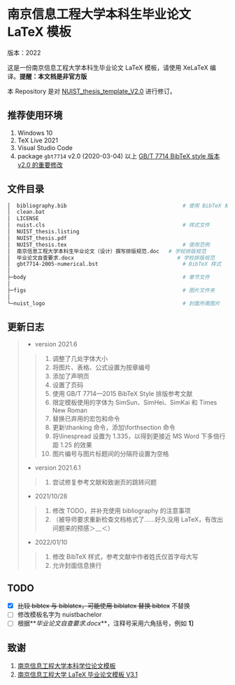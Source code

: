 # 南京信息工程大学本科生毕业论文 LaTeX 模板

版本：2022

这是一份南京信息工程大学本科生毕业论文 LaTeX 模板，请使用 XeLaTeX 编译。**提醒：本文档是非官方版**

本 Repository 是对 [NUIST_thesis_template_V2.0](https://github.com/LirenW/NUIST_thesis_template_V2.0) 进行修订。

## 推荐使用环境

1. Windows 10
2. TeX Live 2021
3. Visual Studio Code
4. package `gbt7714` v2.0 (2020-03-04) 以上 [GB/T 7714 BibTeX style 版本 v2.0 的重要修改](https://mirrors.concertpass.com/tex-archive/biblio/bibtex/contrib/gbt7714/gbt7714.pdf)

## 文件目录

```bash
│  bibliography.bib                                     # 使用 BibTeX 格式化的参考列表
│  clean.bat
│  LICENSE
│  nuist.cls                                            # 样式文件
│  NUIST_thesis.listing
│  NUIST_thesis.pdf
│  NUIST_thesis.tex                                     # 使用范例
│  南京信息工程大学本科生毕业论文（设计）撰写排版规范.doc   # 学校排版规范
│  毕业论文自查要求.docx                                 # 学校排版规范
│  gbt7714-2005-numerical.bst                           # BibTeX 样式
│
├─body                                                  # 章节文件
│
├─figs                                                  # 图片文件夹
│
└─nuist_logo                                            # 封面所需图片
```

## 更新日志

> - version 2021.6
>
> > 1. 调整了几处字体大小
> > 2. 将图片、表格、公式设置为按章编号
> > 3. 添加了声明页
> > 4. 设置了页码
> > 5. 使用 GB/T 7714—2015 BibTeX Style 排版参考文献
> > 6. 限定模板使用的字体为 SimSun、SimHei、SimKai 和 Times New Roman
> > 7. 替换已弃用的宏包和命令
> > 8. 更新\thanking 命令，添加\forthsection 命令
> > 9. 将\linespread 设置为 1.335，以得到更接近 MS Word 下多倍行距 1.25 的效果
> > 10. 图片编号与图片标题间的分隔符设置为空格
>
> - version 2021.6.1
>
> > 1. 尝试修复参考文献和致谢页的跳转问题
>
> - 2021/10/28
>
> > 1. 修改 TODO，并补充使用 bibliography 的注意事项
> > 2. （被导师要求重新检查文档格式了……好久没用 LaTeX，有改出问题来的预感＞﹏＜）
>
> - 2022/01/10
>
> > 1. 修改 BibTeX 样式，参考文献中作者姓氏仅首字母大写
> > 2. 允许封面信息换行

## TODO

- [x] ~~比较 bibtex 与 biblatex，可能使用 biblatex 替换 bibtex~~ 不替换
- [ ] 修改模板名字为 nuistbachelor
- [ ] 根据**_毕业论文自查要求.docx_**，注释号采用六角括号，例如 **1〕**

## 致谢

1. [南京信息工程大学本科学位论文模板](https://github.com/LirenW/NUIST_thesis_template_V2.0)
2. [南京信息工程大学 LaTeX 毕业论文模板 V3.1](https://latexstudio.net/index/details/index/mid/1524.html)
